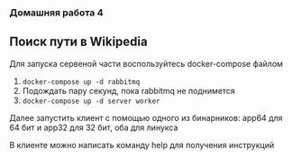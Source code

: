### Домашняя работа 4
## Поиск пути в Wikipedia

Для запуска сервеной части воспользуйтесь docker-compose файлом

1. `docker-compose up -d rabbitmq`
2. Подождать пару секунд, пока rabbitmq не поднимется
3. `docker-compose up -d server worker`

Далее запустить клиент с помощью одного из бинарников: app64 для 64 бит и app32 для 32 бит, оба для линукса

В клиенте можно написать команду help для получения инструкций
